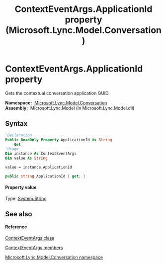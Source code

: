 ﻿---
title: ContextEventArgs.ApplicationId property  (Microsoft.Lync.Model.Conversation)
TOCTitle: 'ApplicationId property '
ms:assetid: P:Microsoft.Lync.Model.Conversation.ContextEventArgs.ApplicationId_DI_3_UC_OCS14MrefLyncWPF
ms:mtpsurl: https://msdn.microsoft.com/en-us/library/microsoft.lync.model.conversation.contexteventargs.applicationid_di_3_uc_ocs14mreflyncwpf(v=office.15)
ms:contentKeyID: 48594508
ms.date: 07/28/2014
mtps_version: v=office.15
f1_keywords:
- Microsoft.Lync.Model.Conversation.ContextEventArgs.ApplicationId
dev_langs:
- CSharp
- JScript
- VB
- other
---

# ContextEventArgs.ApplicationId property

Gets the contextual conversation application GUID.

**Namespace:**  [Microsoft.Lync.Model.Conversation](microsoft-lync-model-conversation-namespace_2.md)  
**Assembly:**  Microsoft.Lync.Model (in Microsoft.Lync.Model.dll)

## Syntax

``` vb
'Declaration
Public ReadOnly Property ApplicationId As String
    Get
'Usage
Dim instance As ContextEventArgs
Dim value As String

value = instance.ApplicationId
```

``` csharp
public string ApplicationId { get; }
```

#### Property value

Type: [System.String](http://msdn2.microsoft.com/en-us/library/s1wwdcbf)  

## See also

#### Reference

[ContextEventArgs class](contexteventargs-class-microsoft-lync-model-conversation_2.md)

[ContextEventArgs members](contexteventargs-members-microsoft-lync-model-conversation_2.md)

[Microsoft.Lync.Model.Conversation namespace](microsoft-lync-model-conversation-namespace_2.md)

